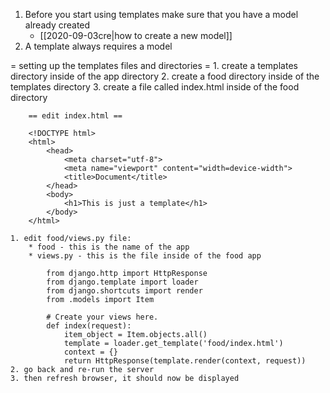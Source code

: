 
1. Before you start using templates make sure that you have a model already created
	* [[2020-09-03cre|how to create a new model]]
2. A template always requires a model 

= setting up the templates files and directories =
	1. create a templates directory inside of the app directory
	2. create a food directory inside of the templates directory
	3. create a file called index.html inside of the food directory
		
		== edit index.html ==
		
		<!DOCTYPE html>
		<html>
			<head>
				<meta charset="utf-8">
				<meta name="viewport" content="width=device-width">
				<title>Document</title>
			</head>
			<body>
				<h1>This is just a template</h1>
			</body>
		</html>
	
	1. edit food/views.py file:
		* food - this is the name of the app
		* views.py - this is the file inside of the food app

			from django.http import HttpResponse
			from django.template import loader
			from django.shortcuts import render
			from .models import Item

			# Create your views here.
			def index(request):
    			item_object = Item.objects.all()
    			template = loader.get_template('food/index.html')
    			context = {}
    			return HttpResponse(template.render(context, request))
	2. go back and re-run the server
	3. then refresh browser, it should now be displayed
